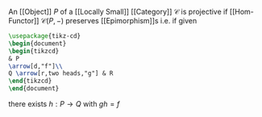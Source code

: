 An [[Object]] $P$ of a [[Locally Small]] [[Category]] $\mathcal{C}$ is projective
if [[Hom-Functor]] $\mathcal{C}(P,-)$ preserves [[Epimorphism]]s
i.e. if given
```tikz
\usepackage{tikz-cd}
\begin{document}
\begin{tikzcd}
& P 
\arrow[d,"f"]\\
Q \arrow[r,two heads,"g"] & R
\end{tikzcd}
\end{document}
```
there exists $h:P\to Q$ with $gh=f$

